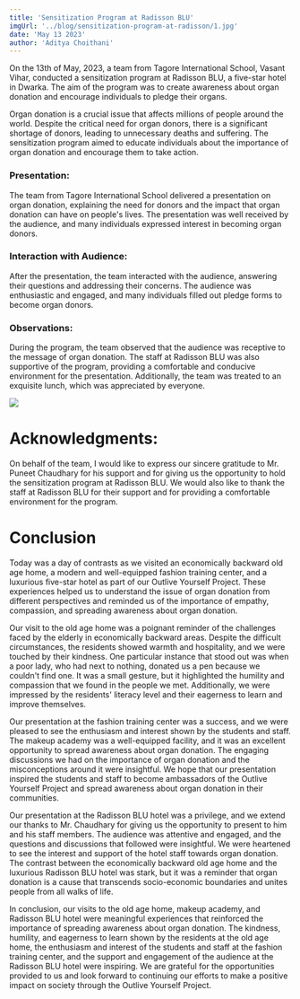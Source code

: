 ```yaml
---
title: 'Sensitization Program at Radisson BLU'
imgUrl: '../blog/sensitization-program-at-radisson/1.jpg'
date: 'May 13 2023'
author: 'Aditya Choithani'
---
```


On the 13th of May, 2023, a team from Tagore International School, Vasant Vihar, conducted a sensitization program at Radisson BLU, a five-star hotel in Dwarka. The aim of the program was to create awareness about organ donation and encourage individuals to pledge their organs.

Organ donation is a crucial issue that affects millions of people around the world. Despite the critical need for organ donors, there is a significant shortage of donors, leading to unnecessary deaths and suffering. The sensitization program aimed to educate individuals about the importance of organ donation and encourage them to take action.

### Presentation:
The team from Tagore International School delivered a presentation on organ donation, explaining the need for donors and the impact that organ donation can have on people's lives. The presentation was well received by the audience, and many individuals expressed interest in becoming organ donors.

### Interaction with Audience:
After the presentation, the team interacted with the audience, answering their questions and addressing their concerns. The audience was enthusiastic and engaged, and many individuals filled out pledge forms to become organ donors.

### Observations:
During the program, the team observed that the audience was receptive to the message of organ donation. The staff at Radisson BLU was also supportive of the program, providing a comfortable and conducive environment for the presentation. Additionally, the team was treated to an exquisite lunch, which was appreciated by everyone.

<img src='../blog/sensitization-program-at-radisson/2.jpg'>

# Acknowledgments:
On behalf of the team, I would like to express our sincere gratitude to Mr. Puneet Chaudhary for his support and for giving us the opportunity to hold the sensitization program at Radisson BLU. We would also like to thank the staff at Radisson BLU for their support and for providing a comfortable environment for the program.

# Conclusion
Today was a day of contrasts as we visited an economically backward old age home, a modern and well-equipped fashion training center, and a luxurious five-star hotel as part of our Outlive Yourself Project. These experiences helped us to understand the issue of organ donation from different perspectives and reminded us of the importance of empathy, compassion, and spreading awareness about organ donation.

Our visit to the old age home was a poignant reminder of the challenges faced by the elderly in economically backward areas. Despite the difficult circumstances, the residents showed warmth and hospitality, and we were touched by their kindness. One particular instance that stood out was when a poor lady, who had next to nothing, donated us a pen because we couldn't find one. It was a small gesture, but it highlighted the humility and compassion that we found in the people we met. Additionally, we were impressed by the residents' literacy level and their eagerness to learn and improve themselves.

Our presentation at the fashion training center was a success, and we were pleased to see the enthusiasm and interest shown by the students and staff. The makeup academy was a well-equipped facility, and it was an excellent opportunity to spread awareness about organ donation. The engaging discussions we had on the importance of organ donation and the misconceptions around it were insightful. We hope that our presentation inspired the students and staff to become ambassadors of the Outlive Yourself Project and spread awareness about organ donation in their communities.

Our presentation at the Radisson BLU hotel was a privilege, and we extend our thanks to Mr. Chaudhary for giving us the opportunity to present to him and his staff members. The audience was attentive and engaged, and the questions and discussions that followed were insightful. We were heartened to see the interest and support of the hotel staff towards organ donation. The contrast between the economically backward old age home and the luxurious Radisson BLU hotel was stark, but it was a reminder that organ donation is a cause that transcends socio-economic boundaries and unites people from all walks of life.

In conclusion, our visits to the old age home, makeup academy, and Radisson BLU hotel were meaningful experiences that reinforced the importance of spreading awareness about organ donation. The kindness, humility, and eagerness to learn shown by the residents at the old age home, the enthusiasm and interest of the students and staff at the fashion training center, and the support and engagement of the audience at the Radisson BLU hotel were inspiring. We are grateful for the opportunities provided to us and look forward to continuing our efforts to make a positive impact on society through the Outlive Yourself Project.